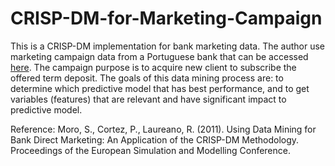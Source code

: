 # CRISP-DM-for-Marketing-Campaign

This is a CRISP-DM implementation for bank marketing data. The author use marketing campaign data from a Portuguese bank that can be accessed [here](https://archive.ics.uci.edu/ml/datasets/Bank+Marketing). The campaign purpose is to acquire new client to subscribe the offered term deposit. The goals of this data mining process are: to determine which predictive model that has best performance, and to get variables (features) that are relevant and have significant impact to predictive model.

Reference:
Moro, S., Cortez, P., Laureano, R. (2011). Using Data Mining for Bank Direct Marketing: An Application of the CRISP-DM Methodology. Proceedings of the European Simulation and Modelling Conference.
